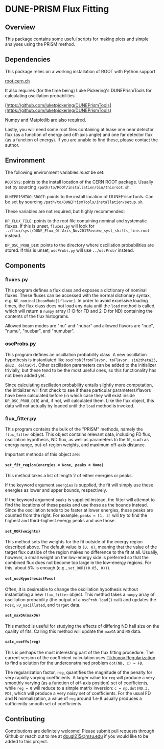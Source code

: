 # DUNE-PRISM Flux Fitting

## Overview

This package contains some useful scripts for making plots and simple analyses using the PRISM method.

## Dependencies

This package relies on a working installation of ROOT with Python support

[root.cern.ch](root.cern.ch)

It also requires (for the time being) Luke Pickering's DUNEPrismTools for calculating oscillation probabilities

[https://github.com/luketpickering/DUNEPrismTools](https://github.com/luketpickering/DUNEPrismTools)

Numpy and Matplotlib are also required.

Lastly, you will need some root files containing at lease one near detector flux (as a function of energy and off-axis angle) and one far detector flux (as a function of energy).  If you are unable to find these, please contact the author.

## Environment

The following environment variables *must* be set:

`ROOTSYS`: points to the install location of the CERN ROOT package.  Usually set by sourcing `/path/to/ROOT/installation/bin/thisroot.sh`.

`DUNEPRISMTOOLSROOT`: points to the install location of DUNEPrismTools.  Can be set by sourcing `/path/to/DUNEPrismTools/installation/setup.sh`.

These variables are not required, but highly recommended:

`DP_FLUX_FILE`: points to the root file containing nominal and systematic fluxes.  If this is unset, `fluxes.py` will look for `../flux/syst/DUNE_Flux_OffAxis_Nov2017Review_syst_shifts_fine.root` instead.

`DP_OSC_PROB_DIR`: points to the directory where oscillation probabilities are stored.  If this is unset, `oscProbs.py` will use `../oscProb/` instead.

## Components

### fluxes.py

This program defines a flux class and exposes a dictionary of nominal fluxes.  These fluxes can be accessed with the normal dictionary syntax, e.g. `ND_nominal[beamMode][flavor]`.  In order to avoid excessive loading times, the flux class does not load any data until the `load` method is called, which will return a `numpy` array (1-D for FD and 2-D for ND) containing the contents of the flux histograms.

Allowed beam modes are "nu" and "nubar" and allowed flavors are "nue", "numu", "nuebar", and "numubar".

### oscProbs.py

This program defines an oscillation probability class.  A new oscillation hypothesis is instantiated like `oscProb(fromFlavor, toFlavor, sin2theta23, dm32, deltaCP)`.  Other oscillation parameters can be added to the initializer trivially, but these tend to be the most useful ones, so this functionality has not been added yet.

Since calculating oscillation probability entails slightly more computation, the initializer will first check to see if these particular parameters/flavors have been calculated before (in which case they will exist inside `DP_OSC_PROB_DIR`) and, if not, will calculated them.  Like the flux object, this data will not actually by loaded until the `load` method is invoked.

### flux_fitter.py

This program contains the bulk of the "PRISM" methods, namely the `flux_fitter` object.  This object contains relevant data, including FD flux, oscillation hypothesis, ND flux, as well as parameters to the fit, such as energy range, out-of-region weights, and maximum off-axis distance.

Important methods of this object are:

#### `set_fit_region(energies = None, peaks = None)`

This method takes a list of length 2 of either energies or peaks.

If the keyword argument `energies` is supplied, the fit will simply use these energies as lower and upper bounds, respectively.

If the keyword argument `peaks` is supplied instead, the fitter will attempt to find the locations of these peaks and use those as the bounds instead.  Since the oscillation tends to be faster at lower energies, these peaks are counted from the right.  For example, `peaks = [1, 3]` will try to find the highest and third-highest energy peaks and use those.

#### `set_OOR(weights)`

This method sets the weights for the fit outside of the energy region described above.  The default value is `(0, 0)`, meaning that the value of the target flux outside of the region makes no difference to the fit at all.  Usually, however, a small weight on the low-energy side is preferred so that the combined flux does not become too large in the low-energy regions.  For this, about 5% is enough (e.g., `set_OOR((0.05, 0))`).

#### `set_oscHypothesis(Posc)`

Often, it is desireable to change the oscillation hypothesis without instantiating a new `flux_fitter` object.  This method takes a `numpy` array of oscillation probability (the output of a `oscProb.load()` call) and updates the `Posc`, `FD_oscillated`, and `target` data.

#### `set_maxOA(maxOA)`

This method is useful for studying the effects of differing ND hall size on the quality of fits.  Calling this method will update the `maxOA` and `ND` data.

#### `calc_coeffs(reg)`

This is perhaps the most interesting part of the flux fitting procedure.  The current version of the coefficient calculation uses [Tikhonov Regularization](https://en.wikipedia.org/wiki/Tikhonov_regularization) to find a solution for the underconstrained problem `dot(ND, c) = FD`.

The regularization factor, `reg`, quantifies the magnitude of the penalty for very rapidly varying coefficients.  A larger value for `reg` will produce a very smoothly varying (as a function of off-axis position) set of coefficients, while `reg = 0` will reduce to a simple matrix inversion: `c = np.dot(ND.I, FD)`, which will produce a very noisy set of coefficients.  For the usual FD and N normalization, a value of `reg` around 1.e-8 usually produces a sufficiently smooth set of coefficients.

## Contributing

Contributions are definitely welcome!  Please submit pull requests through Github or reach out to me at dougl215@msu.edu if you would like to be added to this project.